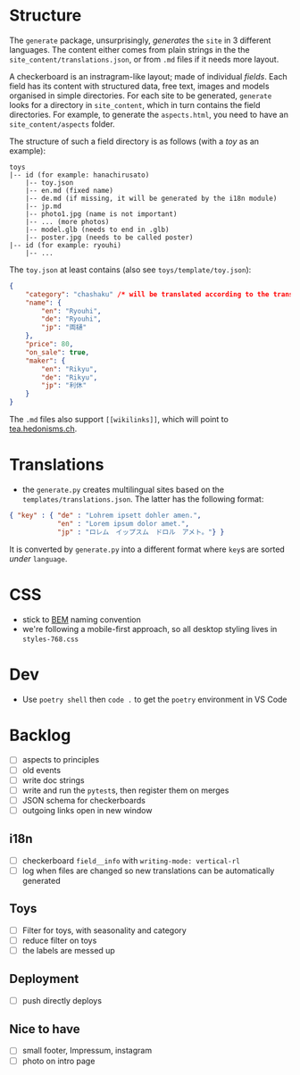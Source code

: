 # Structure

The `generate` package, unsurprisingly, *generates* the `site` in 3 different languages. The content either comes from plain strings in the the `site_content/translations.json`, or from `.md` files if it needs more layout.

A checkerboard is an instragram-like layout; made of individual *fields*. Each field has its content with structured data, free text, images and models organised in simple directories. For each site to be generated, `generate` looks for a directory in `site_content`, which in turn contains the field directories. For example, to generate the `aspects.html`, you need to have an `site_content/aspects` folder.

The structure of such a field directory is as follows (with a *toy* as an example):

```
toys
|-- id (for example: hanachirusato)
    |-- toy.json
    |-- en.md (fixed name)
    |-- de.md (if missing, it will be generated by the i18n module)
    |-- jp.md
    |-- photo1.jpg (name is not important)
    |-- ... (more photos)
    |-- model.glb (needs to end in .glb)
    |-- poster.jpg (needs to be called poster)
|-- id (for example: ryouhi)
    |-- ...
```

The `toy.json` at least contains (also see `toys/template/toy.json`):

```json
{
    "category": "chashaku" /* will be translated according to the translations.json */,
    "name": {
        "en": "Ryouhi",
        "de": "Ryouhi",
        "jp": "両樋"
    },
    "price": 80,
    "on_sale": true,
    "maker": {
        "en": "Rikyu",
        "de": "Rikyu",
        "jp": "利休"
    }
}
```

The `.md` files also support `[[wikilinks]]`, which will point to [tea.hedonisms.ch](https://tea.hedonisms.ch/wiki).

# Translations
* the `generate.py` creates multilingual sites based on the `templates/translations.json`. The latter has the following format:

```json
{ "key" : { "de" : "Lohrem ipsett dohler amen.",
            "en" : "Lorem ipsum dolor amet.",
            "jp" : "ロレム　イップスム　ドロル　アメト。"} }
```

It is converted by `generate.py` into a different format where `key`s are sorted *under* `language`.

# CSS
* stick to [BEM](https://getbem.com/introduction/) naming convention
* we're following a mobile-first approach, so all desktop styling lives in `styles-768.css`

# Dev
* Use `poetry shell` then `code .` to get the `poetry` environment in VS Code

# Backlog
- [ ] aspects to principles
- [ ] old events
- [ ] write doc strings
- [ ] write and run the `pytest`s, then register them on merges
- [ ] JSON schema for checkerboards
- [ ] outgoing links open in new window

## i18n
- [ ] checkerboard `field__info` with `writing-mode: vertical-rl`
- [ ] log when files are changed so new translations can be automatically generated

## Toys
- [ ] Filter for toys, with seasonality and category
- [ ] reduce filter on toys
- [ ] the labels are messed up

## Deployment
- [ ] push directly deploys

## Nice to have
- [ ] small footer, Impressum, instagram
- [ ] photo on intro page
